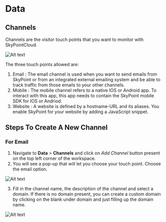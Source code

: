 # Data

## Channels

Channels are the visitor touch points that you want to monitor with SkyPointCloud.

![Alt text](https://github.com/skypointcloud/platform/blob/master/docs/doc_snippets/channels.PNG?raw=true)

The three touch points allowed are:
1. Email : The email channel is used when you want to send emails from SkyPoint or from an integrated external emailing system and be able to track traffic from those emails to your other channels.
2. Mobile : The mobile channel refers to a native IOS or Android app. To interact with this app, this app needs to contain the SkyPoint mobile SDK for IOS or Andriod.
3. Website : A website is defined by a hostname-URL and its aliases. You enable SkyPoint for your website by adding a JavaScript snippet.

## Steps To Create A New Channel

### For Email

1. Navigate to **Data** > **Channels** and click on *Add Channel* button present on the top left corner of the workspace.
2. You will see a pop-up that will let you choose your touch point. Choose the email option.

![Alt text](https://github.com/skypointcloud/platform/blob/master/docs/doc_snippets/channels.PNG?raw=true)

3. Fill in the channel name, the description of the channel and select a domain. If there is no domain present, you can create a custom domain by clicking on the blank under domain and just filling up the domain name.

![Alt text](https://github.com/skypointcloud/platform/blob/master/docs/doc_snippets/channelviaemail.PNG?raw=true)
